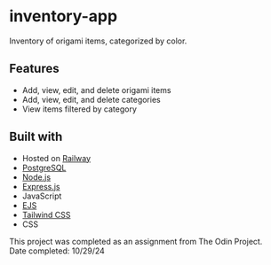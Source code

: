 # inventory-app

Inventory of origami items, categorized by color.

## Features

- Add, view, edit, and delete origami items
- Add, view, edit, and delete categories
- View items filtered by category

## Built with

- Hosted on [Railway](https://railway.app/)
- [PostgreSQL](https://www.postgresql.org/)
- [Node.js](https://nodejs.org/en)
- [Express.js](https://expressjs.com/)
- JavaScript
- [EJS](https://ejs.co/)
- [Tailwind CSS](https://tailwindcss.com/)
- CSS

This project was completed as an assignment from The Odin Project.  
Date completed: 10/29/24
